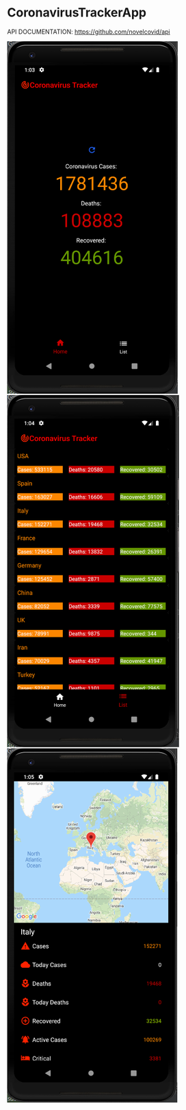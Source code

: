 # CoronavirusTrackerApp


API DOCUMENTATION: https://github.com/novelcovid/api

![Screenshot1](https://github.com/Assbomber/CoronavirusTrackerApp/blob/master/Capture1.PNG)
![Screenshot2](https://github.com/Assbomber/CoronavirusTrackerApp/blob/master/Capture2.PNG)
![Screenshot3](https://github.com/Assbomber/CoronavirusTrackerApp/blob/master/Capture3.PNG)
